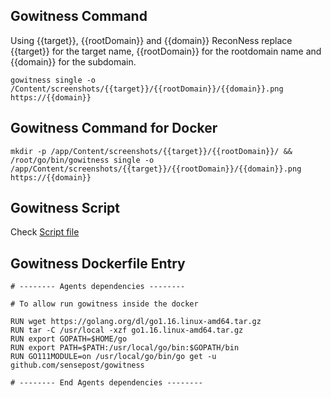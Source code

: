 ## Gowitness Command

Using {{target}}, {{rootDomain}} and {{domain}} ReconNess replace {{target}} for the target name, {{rootDomain}} for the rootdomain name and {{domain}} for the subdomain.

```
gowitness single -o /Content/screenshots/{{target}}/{{rootDomain}}/{{domain}}.png https://{{domain}}
```
## Gowitness Command for Docker

```
mkdir -p /app/Content/screenshots/{{target}}/{{rootDomain}}/ && /root/go/bin/gowitness single -o /app/Content/screenshots/{{target}}/{{rootDomain}}/{{domain}}.png https://{{domain}}
```

## Gowitness Script

Check [Script file](https://github.com/reconness/reconness-agents/blob/master/Gowitness/Script)

## Gowitness Dockerfile Entry

```
# -------- Agents dependencies -------- 

# To allow run gowitness inside the docker

RUN wget https://golang.org/dl/go1.16.linux-amd64.tar.gz
RUN tar -C /usr/local -xzf go1.16.linux-amd64.tar.gz
RUN export GOPATH=$HOME/go
RUN export PATH=$PATH:/usr/local/go/bin:$GOPATH/bin
RUN GO111MODULE=on /usr/local/go/bin/go get -u github.com/sensepost/gowitness

# -------- End Agents dependencies -------- 
```
